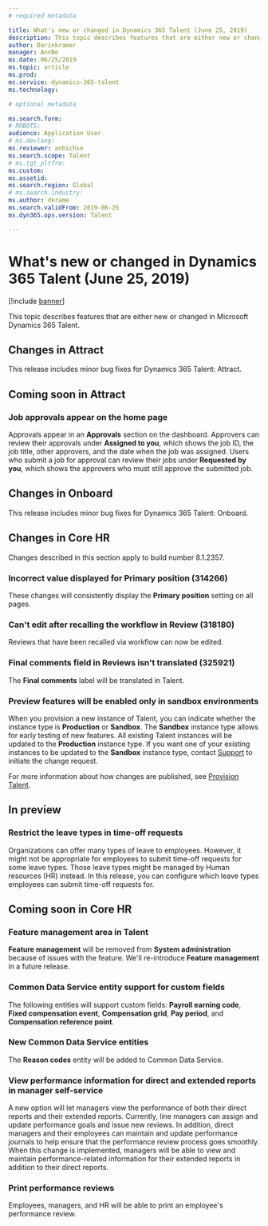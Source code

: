 ```yaml
---
# required metadata

title: What's new or changed in Dynamics 365 Talent (June 25, 2019)
description: This topic describes features that are either new or changed in Microsoft Dynamics 365 Talent.
author: Darinkramer
manager: AnnBe
ms.date: 06/25/2019
ms.topic: article
ms.prod: 
ms.service: dynamics-365-talent
ms.technology: 

# optional metadata

ms.search.form: 
# ROBOTS: 
audience: Application User
# ms.devlang: 
ms.reviewer: anbichse
ms.search.scope: Talent
# ms.tgt_pltfrm: 
ms.custom: 
ms.assetid: 
ms.search.region: Global
# ms.search.industry: 
ms.author: dkrame
ms.search.validFrom: 2019-06-25
ms.dyn365.ops.version: Talent

---
```

# What's new or changed in Dynamics 365 Talent (June 25, 2019)

[!include [banner](includes/banner.md)]

This topic describes features that are either new or changed in Microsoft Dynamics 365 Talent.

## Changes in Attract

This release includes minor bug fixes for Dynamics 365 Talent: Attract.

## Coming soon in Attract

### Job approvals appear on the home page

Approvals appear in an **Approvals** section on the dashboard. Approvers can review their approvals under **Assigned to you**, which shows the job ID, the job title, other approvers, and the date when the job was assigned. Users who submit a job for approval can review their jobs under **Requested by you**, which shows the approvers who must still approve the submitted job.

## Changes in Onboard
This release includes minor bug fixes for Dynamics 365 Talent: Onboard.

## Changes in Core HR

Changes described in this section apply to build number 8.1.2357.

### Incorrect value displayed for Primary position (314266)

These changes will consistently display the **Primary position** setting on all pages.

### Can't edit after recalling the workflow in Review (318180)

Reviews that have been recalled via workflow can now be edited.

### Final comments field in Reviews isn't translated (325921)

The **Final comments** label will be translated in Talent.

### Preview features will be enabled only in sandbox environments

When you provision a new instance of Talent, you can indicate whether the instance type is **Production** or **Sandbox**. The **Sandbox** instance type allows for early testing of new features. All existing Talent instances will be updated to the **Production** instance type. If you want one of your existing instances to be updated to the **Sandbox** instance type, contact [Support](https://docs.microsoft.com/dynamics365/unified-operations/talent/talent-support) to initiate the change request.

For more information about how changes are published, see [Provision Talent](https://docs.microsoft.com/dynamics365/unified-operations/talent/provisioning-talent).

## In preview

### Restrict the leave types in time-off requests

Organizations can offer many types of leave to employees. However, it might not be appropriate for employees to submit time-off requests for some leave types. Those leave types might be managed by Human resources (HR) instead. In this release, you can configure which leave types employees can submit time-off requests for. 

## Coming soon in Core HR

### Feature management area in Talent

**Feature management** will be removed from **System administration** because of issues with the feature. We'll re-introduce **Feature management** in a future release. 

### Common Data Service entity support for custom fields

The following entities will support custom fields: **Payroll earning code**, **Fixed compensation event**, **Compensation grid**, **Pay period**, and **Compensation reference point**. 

### New Common Data Service entities

The **Reason codes** entity will be added to Common Data Service.

### View performance information for direct and extended reports in manager self-service

A new option will let managers view the performance of both their direct reports and their extended reports. Currently, line managers can assign and update performance goals and issue new reviews. In addition, direct managers and their employees can maintain and update performance journals to help ensure that the performance review process goes smoothly. When this change is implemented, managers will be able to view and maintain performance-related information for their extended reports in addition to their direct reports.

### Print performance reviews

Employees, managers, and HR will be able to print an employee's performance review.
